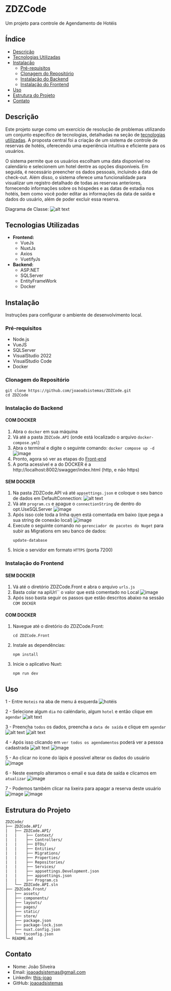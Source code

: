 # ZDZCode

Um projeto para controle de Agendamento de Hotéis

## Índice

- [Descrição](#descrição)
- [Tecnologias Utilizadas](#tecnologias-utilizadas)
- [Instalação](#instalação)
  - [Pré-requisitos](#pré-requisitos)
  - [Clonagem do Repositório](#clonagem-do-repositório)
  - [Instalação do Backend](#instalação-do-backend)
  - [Instalação do Frontend](#instalação-do-frontend)
- [Uso](#uso)
- [Estrutura do Projeto](#estrutura-do-projeto)
- [Contato](#contato)

## Descrição

Este projeto surge como um exercício de resolução de problemas utilizando um conjunto específico de tecnologias, detalhadas na seção de [tecnologias utilizadas](#tecnologias-utilizadas). A proposta central foi a criação de um sistema de controle de reservas de hotéis, oferecendo uma experiência intuitiva e eficiente para os usuários.

O sistema permite que os usuários escolham uma data disponível no calendário e selecionem um hotel dentre as opções disponíveis. Em seguida, é necessário preencher os dados pessoais, incluindo a data de check-out. Além disso, o sistema oferece uma funcionalidade para visualizar um registro detalhado de todas as reservas anteriores, fornecendo informações sobre os hóspedes e as datas de estadia nos hotéis, bem como você poder editar as informações da data de saída e dados do usuário, além de poder excluir essa reserva.

Diagrama de Classe:
![alt text](class_diagram.png)

## Tecnologias Utilizadas

- **Frontend:**
  - VueJs
  - NuxtJs
  - Axios
  - VuetifyJs
- **Backend:**
  - ASP.NET
  - SQLServer
  - EntityFrameWork
  - Docker

## Instalação

Instruções para configurar o ambiente de desenvolvimento local.

### Pré-requisitos

- Node.js
- VueJS
- SQLServer
- VisualStudio 2022
- VisualStudio Code
- Docker

### Clonagem do Repositório

```
git clone https://github.com/joaoadsistemas/ZDZCode.git
cd ZDZCode
```

### Instalação do Backend

#### COM DOCKER

1. Abra o `docker` em sua máquina
2. Vá até a pasta `ZDZCode.API` (onde está localizado o arquivo `docker-compose.yml`)
3. Abra o terminal e digite o seguinte comando: `docker compose up -d`
![image](https://github.com/joaoadsistemas/ZDZCode/assets/121246045/c02203c6-fcb9-4e36-aeb0-568abfacec38)
4. Pronto, agora só ver as etapas do [Front-end](#instalação-do-frontend)
5. A porta acessível e a do DOCKER é a http://localhost:8002/swagger/index.html (http, e não https)

#### SEM DOCKER

1. Na pasta ZDZCode.API vá até `appsettings.json` e coloque o seu banco de dados em DefaultConnection:
   ![alt text](imgs-readme/image.png)
2. Vá ate `program.cs` e apague o `connectionString` de dentro do opt.UseSQLServer
![image](https://github.com/joaoadsistemas/ZDZCode/assets/121246045/9ff6df07-7e7d-42a9-97e4-3d91f457d1ed)
3. Após isso cole toda a linha quen está comentada em baixo (que pega a sua string de conexão local)
![image](https://github.com/joaoadsistemas/ZDZCode/assets/121246045/7c791b29-8aaa-49a9-9919-7a2ce8938a2b)
4. Execute o seguinte comando no `gerenciador de pacotes do Nuget` para subir as Migrations em seu banco de dados:
   ```
   update-database
   ```
5. Inicie o servidor em formato `HTTPS` (porta 7200)

### Instalação do Frontend

#### SEM DOCKER

1. Vá até o diretório ZDZCode.Front e abra o arquivo `urls.js`
2. Basta colar na apiUrl`` o valor que está comentado no Local
![image](https://github.com/joaoadsistemas/ZDZCode/assets/121246045/61386049-f575-4895-b58d-8646f64ea254)
3. Após isso basta seguir os passos que estão descritos abaixo na sessão `COM DOCKER`

#### COM DOCKER

1. Navegue até o diretório do ZDZCode.Front:
   ```
   cd ZDZCode.Front
   ```
2. Instale as dependências:
   ```
   npm install
   ```
3. Inicie o aplicativo Nuxt:
   ```
   npm run dev
   ```

## Uso

1 - Entre `Hoteis` na aba de menu á esquerda
![hotéis](imgs-readme/image-1.png)

2 - Selecione algum `dia` no caléndario, algum `hotel` e então clique em `agendar`
![alt text](imgs-readme/image-2.png)

3 - Preencha `todos` os dados, preencha a `data de saída` e clique em `agendar`
![alt text](imgs-readme/image-3.png)
![alt text](imgs-readme/image-4.png)

4 - Após isso clicando em `ver todos os agendamentos` poderá ver a pessoa cadastrada
![alt text](imgs-readme/image-5.png)
![image](https://github.com/joaoadsistemas/ZDZCode/assets/121246045/f17db2fc-a1d6-4f1c-b15a-f6928f325c8b)

5 - Ao clicar no ícone do lápis é possível alterar os dados do usuário
![image](https://github.com/joaoadsistemas/ZDZCode/assets/121246045/ef4356a4-919d-4537-a0f9-bf555d3cf918)

6 - Neste exemplo alteramos o email e sua data de saída e clicamos em `atualizar`
![image](https://github.com/joaoadsistemas/ZDZCode/assets/121246045/b4b6a82e-c345-465f-9a33-5a4996162415)

7 - Podemos também clicar na lixeira para apagar a reserva deste usuário
![image](https://github.com/joaoadsistemas/ZDZCode/assets/121246045/cec02395-f782-4cd2-9972-8f5b7b9f6020)
![image](https://github.com/joaoadsistemas/ZDZCode/assets/121246045/4776f2b8-f142-42b3-98cd-381ef06f7273)



## Estrutura do Projeto

```
ZDZCode/
├── ZDZCode.API/
|   ├── ZDZCode.API/
|   |    ├── Context/
|   |    ├── Controllers/
|   |    ├── DTOs/
|   |    ├── Entities/
|   |    ├── Migrations/
|   |    ├── Properties/
|   |    ├── Repositories/
|   |    ├── Services/
|   |    ├── appsettings.Development.json
|   |    ├── appsettings.json
|   |    ├── Program.cs
│   └── ZDZCode.API.sln
├── ZDZCode.Front/
│   ├── assets/
│   ├── components/
│   ├── layouts/
│   ├── pages/
│   ├── static/
│   ├── store/
│   ├── package.json
│   ├── package-lock.json
│   ├── nuxt.config.json
│   └── tsconfig.json
└─ README.md
```

## Contato

- Nome: João Silveira
- Email: joaoadsistemas@gmail.com
- LinkedIn: [this-joao](https://www.linkedin.com/in/this-joao/)
- GitHub: [joaoadsistemas](https://github.com/joaoadsistemas)
